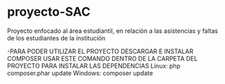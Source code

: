 # proyecto-SAC
Proyecto enfocado al área estudiantil, en relación a las asistencias y faltas de los estudiantes de la institución  

-PARA PODER UTILIZAR EL PROYECTO DESCARGAR E INSTALAR COMPOSER
USAR ESTE COMANDO DENTRO DE LA CARPETA DEL PROYECTO PARA INSTALAR LAS DEPENDENCIAS
Linux:
php composer.phar update
Windows:
composer update
